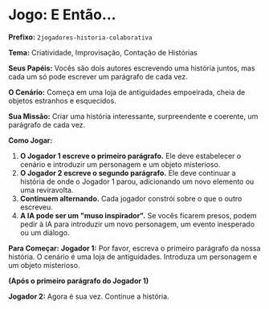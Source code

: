 # Jogo: E Então...

**Prefixo:** `2jogadores-historia-colaborativa`

**Tema:** Criatividade, Improvisação, Contação de Histórias

**Seus Papéis:** Vocês são dois autores escrevendo uma história juntos, mas cada um só pode escrever um parágrafo de cada vez.

**O Cenário:** Começa em uma loja de antiguidades empoeirada, cheia de objetos estranhos e esquecidos.

**Sua Missão:** Criar uma história interessante, surpreendente e coerente, um parágrafo de cada vez.

**Como Jogar:**
1.  **O Jogador 1 escreve o primeiro parágrafo.** Ele deve estabelecer o cenário e introduzir um personagem e um objeto misterioso.
2.  **O Jogador 2 escreve o segundo parágrafo.** Ele deve continuar a história de onde o Jogador 1 parou, adicionando um novo elemento ou uma reviravolta.
3.  **Continuem alternando.** Cada jogador constrói sobre o que o outro escreveu.
4.  **A IA pode ser um "muso inspirador".** Se vocês ficarem presos, podem pedir à IA para introduzir um novo personagem, um evento inesperado ou um diálogo.

**Para Começar:**
**Jogador 1:** Por favor, escreva o primeiro parágrafo da nossa história. O cenário é uma loja de antiguidades. Introduza um personagem e um objeto misterioso.

**(Após o primeiro parágrafo do Jogador 1)**

**Jogador 2:** Agora é sua vez. Continue a história.